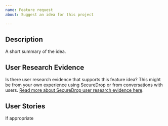 ```yaml
---
name: Feature request
about: Suggest an idea for this project

---
```


## Description

A short summary of the idea.

## User Research Evidence

Is there user research evidence that supports this feature idea? This might be from your own experience using SecureDrop or from conversations with users. [Read more about SecureDrop user research evidence here](https://lab.securedrop.club/main/ux/wikis/User-research-evidence-in-feature-requests).

## User Stories

If appropriate
